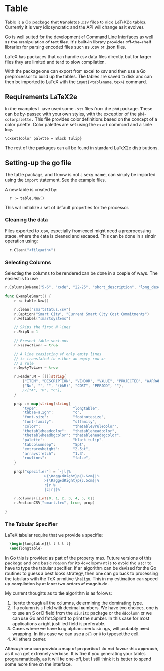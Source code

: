 # Table

Table is a Go package that translates .csv files to nice LaTeX2e tables. Currently it is
very idiosyncratic and the API will change as it evolves.

Go is well suited for the development of Command Line Interfaces as well as the manipulation of text files. It's built-in library provides off-the-shelf libraries for parsing encoded files such as .csv or .json files.

LaTeX has packages that can handle csv data files directly, but for larger files they are limited and tend to slow compilation.

With the package one can export from excel to csv and then use a Go preprocessor to build up the tables. The tables are saved to disk and can then be imported to LaTeX with the `input{<tablename.tex>}` command.

## Requirements LaTeX2e

In the examples I have used some `.sty` files from the `phd` package. These can be by-passed with your own styles, with the exception of the `phd-colorpalette.` This file provides color definitions based on the concept of a color palette. Color palettes are set using the `cxset` command and a sinle key.

```[latex]
\cxset{color palette = Black Tulip}
```

The rest of the packages can all be found in standard LaTeX2e distributions.


## Setting-up the go file

The table package, and I know is not a sexy name, can simply be imported using the `import` statement. See
the example files.

A new table is created by:

```[Go]
  r := table.New()
```

This will initialize a set of default properties for the processor.

### Cleaning the data

Files exported to .csv, especially from excel might need a preprocessing stage, where the data is cleaned
and escaped. This can be done in a singlr operation using:

```go
  r.Clean("<filepath>")
```


### Selecting Columns

Selecting the columns to be rendered can be done in a couple of ways. The easiest is to use 

```go
r.ColumnsByName("5-6", "code", "22-25", "short_description", "long_description", 1)
```




```go
func ExampleSmart() {
	r := table.New()

	r.Clean("smartstatus.csv") 
	r.Caption("Smart City", "Current Smart City Cost Commitments")
	r.RefLabel("smartsystems")

	// Skips the first N lines
	r.SkipN = 1

	// Present table sections
	r.HasSections = true

	// A line consisting of only empty lines
	// is translated to either an empty row or 
	// a rule
	r.EmptyToLine = true

	r.Header.M = [][]string{
		{"ITEM", "DESCRIPTION", "VENDOR", "VALUE", "PROJECTED", "WARRANTY", "MAINT."},
		{"No", "", "", "(QAR)", "COST", "PERIOD", ""},
		//{"A", "B", "C"},
	}

	prop := map[string]string{
		"type":                "longtable",
		"table-align":         "c",
		"font-size":           "footnotesize",
		"font-family":         "sffamily",
		"color":               "thetablevrulecolor",
		"thetableheadcolor":   "thetableheadcolor",
		"thetableheadbgcolor": "thetableheadbgcolor",
		"palette":             "black tulip",
		"tabcolumnsep":        "5pt",
		"extrarowheight":      "2.5pt",
		"arraystretch":        "1.3",
		"rowlines":            "false",
	}

	prop["specifier"] = `{|l|% 
                  >{\RaggedRight}p{3.5cm}|% 
                  >{\RaggedRight}p{3.5cm}|%
                  r|r %
                  |c|r|}%`

	r.Columns([]int{0, 1, 2, 3, 4, 5, 6})
	r.SectionCSV("smart.tex", true, prop)

}
```


### The Tabular Specifier

LaTeX tabular require that we provide a specifier.

```latex
  \begin{longtable}{l l l l l}
  \end{longtable}
```

In Go this is provided as part of the property map. Future versions of this package and one basic reason for its development is to avoid the user to have to type the tabular specifier. If an algorithm can be devised for the Go routines to guess a best looks strategy, then one can go back to processing the tabulars with the TeX primitive `\halign`. This in my estimation can speed up compilation by at least two orders of magnitude.

My current thoughts as to the algorithm is as follows:

1.  Iterate through all the columns, determining the dominating type. 
2. If a column is a field with decimal numbers. We have two choices, one is to use an S or D field from the `siunitx` package or the `ddcolumn` or we can use Go and fmt.Sprintf to print the number. In this case for most applications a right justified field is preferable.
3. Cases where we have long alphanumeric strings, will probably need wrapping. In this case we can use a `p{}` or `X` to typeset the cell. 
4. All others center.

Although one can provide a map of properties I do not favour this approach, as it can get extremely verbose. It is fine if you generating your tables programmatically, as it will be one-off, but I still think it is better to spend some more time on the interface.










